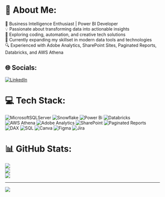 # 💫 About Me:
🔧 Business Intelligence Enthusiast | Power BI Developer  
💡 Passionate about transforming data into actionable insights  
🚀 Exploring coding, automation, and creative tech solutions  
🌱 Currently expanding my skillset in modern data tools and technologies  
🔍 Experienced with Adobe Analytics, SharePoint Sites, Paginated Reports, Databricks, and AWS Athena  

## 🌐 Socials:
[![LinkedIn](https://img.shields.io/badge/LinkedIn-%230077B5.svg?logo=linkedin&logoColor=white)](https://linkedin.com/in/mytradesuyog) 

# 💻 Tech Stack:
![MicrosoftSQLServer](https://img.shields.io/badge/Microsoft%20SQL%20Server-CC2927?style=for-the-badge&logo=microsoft%20sql%20server&logoColor=white) 
![Snowflake](https://img.shields.io/badge/snowflake-%2329B5E8.svg?style=for-the-badge&logo=snowflake&logoColor=white) 
![Power Bi](https://img.shields.io/badge/power_bi-F2C811?style=for-the-badge&logo=powerbi&logoColor=black) 
![Databricks](https://img.shields.io/badge/Databricks-FF3621?style=for-the-badge&logo=databricks&logoColor=white) 
![AWS Athena](https://img.shields.io/badge/AWS%20Athena-232F3E?style=for-the-badge&logo=amazon-aws&logoColor=white) 
![Adobe Analytics](https://img.shields.io/badge/Adobe%20Analytics-FF0000?style=for-the-badge&logo=adobe&logoColor=white) 
![SharePoint](https://img.shields.io/badge/SharePoint-0078d4?style=for-the-badge&logo=microsoftsharepoint&logoColor=white) 
![Paginated Reports](https://img.shields.io/badge/Paginated%20Reports-F2C811?style=for-the-badge&logo=powerbi&logoColor=black) 
![DAX](https://img.shields.io/badge/DAX-1177BB?style=for-the-badge&logo=data&logoColor=white) 
![SQL](https://img.shields.io/badge/SQL-336791?style=for-the-badge&logo=postgresql&logoColor=white) 
![Canva](https://img.shields.io/badge/Canva-%2300C4CC.svg?style=for-the-badge&logo=Canva&logoColor=white) 
![Figma](https://img.shields.io/badge/figma-%23F24E1E.svg?style=for-the-badge&logo=figma&logoColor=white) 
![Jira](https://img.shields.io/badge/jira-%230A0FFF.svg?style=for-the-badge&logo=jira&logoColor=white) 

# 📊 GitHub Stats:
![](https://github-readme-stats.vercel.app/api?username=codeby-suyog&theme=dark&hide_border=false&include_all_commits=true&count_private=true)<br/>
![](https://nirzak-streak-stats.vercel.app/?user=codeby-suyog&theme=dark&hide_border=false)<br/>
![](https://github-readme-stats.vercel.app/api/top-langs/?username=codeby-suyog&theme=dark&hide_border=false&include_all_commits=true&count_private=true&layout=compact)

---
[![](https://visitcount.itsvg.in/api?id=codeby-suyog&icon=0&color=0)](https://visitcount.itsvg.in)

<!-- Proudly created with GPRM ( https://gprm.itsvg.in ) -->

